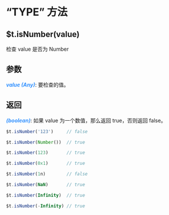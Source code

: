 # “TYPE” 方法

## $t.isNumber(value)

检查 value 是否为 Number

## 参数

<i style="color: #3492ff;font-weight: 700;">value (Any)</i>: 要检查的值。

## 返回

<i style="color: #3492ff;font-weight: 700;">(boolean)</i>: 如果 value 为一个数值，那么返回 true，否则返回 false。

```javascript
$t.isNumber('123')     // false

$t.isNumber(Number())  // true

$t.isNumber(123)       // true

$t.isNumber(0x1)       // true

$t.isNumber(1n)        // false

$t.isNumber(NaN)       // true

$t.isNumber(Infinity)  // true

$t.isNumber(-Infinity) // true
```
